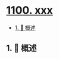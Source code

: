 # [1100. xxx](https://github.com/Tdahuyou/TNotes.leetcode/tree/main/notes/1100.%20xxx)

<!-- region:toc -->

- [1. 📝 概述](#1--概述)

<!-- endregion:toc -->

## 1. 📝 概述
